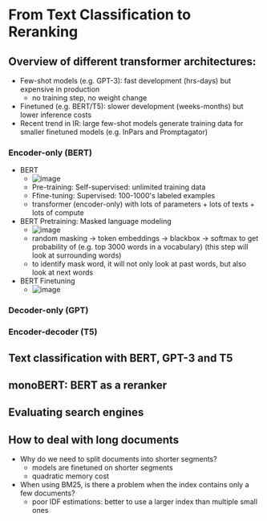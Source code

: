 # From Text Classification to Reranking

## Overview of different transformer architectures: 

* Few-shot models (e.g. GPT-3): fast development (hrs-days) but expensive in production
  * no training step, no weight change 
* Finetuned (e.g. BERT/T5): slower development (weeks-months) but lower inference costs
* Recent trend in IR: large few-shot models generate training data for smaller finetuned models (e.g. InPars and Promptagator)

### Encoder-only (BERT)
* BERT
  * ![image](https://user-images.githubusercontent.com/16402963/218223967-9b4091b1-0e4b-4f5f-a642-f91835ed616e.png)
  * Pre-training: Self-supervised: unlimited training data
  * Ffine-tuning: Supervised: 100-1000's labeled examples
  * transformer (encoder-only) with lots of parameters + lots of texts + lots of compute
* BERT Pretraining: Masked language modeling
  * ![image](https://user-images.githubusercontent.com/16402963/218224374-b7387eef-e57d-4d1b-9323-797e8df7dafa.png)
  * random masking -> token embeddings -> blackbox -> softmax to get probability of (e.g. top 3000 words in a vocabulary) (this step will look at surrounding words)
  * to identify mask word, it will not only look at past words, but also look at next words 
* BERT Finetuning
  * ![image](https://user-images.githubusercontent.com/16402963/218224953-4edd7d80-d291-4ce1-a569-26b7c0c49f71.png)
   

### Decoder-only (GPT)

### Encoder-decoder (T5)

## Text classification with BERT, GPT-3 and T5

## monoBERT: BERT as a reranker

## Evaluating search engines

## How to deal with long documents

* Why do we need to split documents into shorter segments?
  * models are finetuned on shorter segments
  * quadratic memory cost
* When using BM25, is there a problem when the index contains only a few documents?
  * poor IDF estimations: better to use a larger index than multiple small ones 
